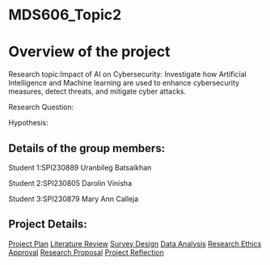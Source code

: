 # MDS606_Topic2

# Overview of the project

Research topic:Impact of AI on Cybersecurity: Investigate how Artificial Intelligence and Machine learning are used to enhance cybersecurity measures, detect threats, and mitigate cyber attacks.

Research Question:


Hypothesis:

## Details of the group members:
Student 1:SPI230889 Uranbileg Batsaikhan

Student 2:SPI230805 Darolin Vinisha

Student 3:SPI230879 Mary Ann Calleja

## Project Details:
[Project Plan](./ProjectDetails.md)
[Literature Review](./LiteratureReview.md)
[Survey Design](./SurveyDesign.md)
[Data Analysis](./DataAnalysis.md)
[Research Ethics Approval](./ResearchEthicsApproval.md)
[Research Proposal](./ResearchProposal.md)
[Project Reflection](./ProjectReflection.md)



